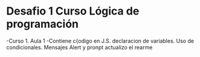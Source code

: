 
<h1> Desafio 1 Curso Lógica de programación</h1>

-Curso 1. Aula 1
-Contiene c{odigo en J.S. declaracion de variables. Uso de condicionales. Mensajes Alert y pronpt
actualizo el rearme
